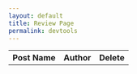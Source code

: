 ```yaml
---
layout: default
title: Review Page
permalink: devtools
---
```


<table>
    <tr>
        <th>Post Name</th>
        <th>Author</th>
        <th>Delete</th>
    </tr>
    <tbody id="result">
    </tbody>
</table>

<script>
    async function main() {
        const backendURL = 'http://localhost:8085/api/skatepark/'; // Update the URL to match your backend API

        try {
            const response = await fetch(backendURL);
            if (response.ok) {
                const data = await response.json();
                const result = document.getElementById("result");

                data.forEach((post) => {
                    console.log(post);

                    const row = document.createElement("tr");
                    row.setAttribute("data-post-id", post.title); // Set the data-post-id attribute

                    const nameCell = document.createElement("td");
                    nameCell.textContent = post.title;

                    const authorCell = document.createElement("td");
                    authorCell.textContent = post.author;

                    const deleteCell = document.createElement("td");
                    const deleteButton = document.createElement("button");
                    deleteButton.textContent = "Delete";
                    deleteButton.addEventListener("click", () => deletePost(post.title)); // You'll need to implement this function
                    deleteCell.appendChild(deleteButton);

                    row.appendChild(nameCell);
                    row.appendChild(authorCell);
                    row.appendChild(deleteCell);

                    result.appendChild(row);
                });
            } else {
                console.error("Failed to fetch data from the backend.");
            }
        } catch (error) {
            console.error("An error occurred:", error);
        }
    }

    async function deletePost(postName) {
    const DeleteURL = `https://y2kcoders.stu.nighthawkcodingsociety.com/api/skatepark/delete/${postName}`; // Update the URL to match your backend API

    try {
        const response = await fetch(DeleteURL, {
            method: "DELETE",
            cache: 'no-cache',
            credentials: 'include'
        });

        if (response.ok) {
            // If the DELETE request is successful, remove the corresponding row from the table.
            const row = document.querySelector(`[data-post-id="${postName}"]`);
            row.remove();
        } else {
            console.error("Failed to delete the post.");
        }
    } catch (error) {
        console.error("An error occurred:", error);
    }
    }

    // Call the main function to load the posts when the page loads.
    main();
</script>
